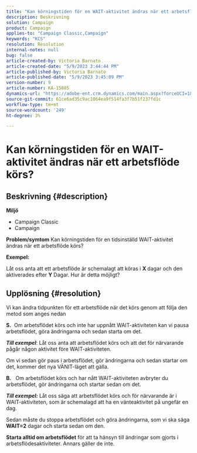 ```yaml
---
title: "Kan körningstiden för en WAIT-aktivitet ändras när ett arbetsflöde körs?"
description: Beskrivning
solution: Campaign
product: Campaign
applies-to: "Campaign Classic,Campaign"
keywords: "KCS"
resolution: Resolution
internal-notes: null
bug: false
article-created-by: Victoria Barnato
article-created-date: "5/9/2023 3:44:44 PM"
article-published-by: Victoria Barnato
article-published-date: "5/9/2023 3:45:09 PM"
version-number: 9
article-number: KA-15085
dynamics-url: "https://adobe-ent.crm.dynamics.com/main.aspx?forceUCI=1&pagetype=entityrecord&etn=knowledgearticle&id=86dea067-80ee-ed11-8849-6045bd0065b6"
source-git-commit: 61ce6ad35c9ac1064ea9f514fa3f7b51f237fd1c
workflow-type: tm+mt
source-wordcount: '249'
ht-degree: 3%

---
```


# Kan körningstiden för en WAIT-aktivitet ändras när ett arbetsflöde körs?

## Beskrivning {#description}

<b>Miljö</b>
- Campaign Classic
- Campaign


<b>Problem/symtom</b>
Kan körningstiden för en tidsinställd WAIT-aktivitet ändras när ett arbetsflöde körs?

<b>Exempel:</b>

Låt oss anta att ett arbetsflöde är schemalagt att köras i <b>X </b>dagar och den aktiverades efter <b>Y</b> Dagar. Hur är detta möjligt?




## Upplösning {#resolution}


Vi kan ändra tidpunkten för ett arbetsflöde när det körs genom att följa den metod som anges nedan

<b>S.</b>  Om arbetsflödet körs och inte har uppnått WAIT-aktiviteten kan vi pausa arbetsflödet, göra ändringarna och sedan starta om det.

<b>*Till exempel</b>*: Låt oss anta att arbetsflödet körs och att det för närvarande pågår någon aktivitet före WAIT-aktiviteten.

Om vi sedan gör paus i arbetsflödet, gör ändringarna och sedan startar om det, kommer det nya VÄNIT-läget att gälla.

<b>B.</b>   Om arbetsflödet körs och har nått WAIT-aktiviteten avbryter du arbetsflödet, gör ändringarna och startar sedan om det.

<b>*Till exempel:</b>* Låt oss säga att arbetsflödet körs och för närvarande är i WAIT-aktiviteten, som är schemalagd att ha en vänteaktivitet på ungefär en dag.

Sedan måste du stoppa arbetsflödet och göra ändringarna, som vi ska säga <b>WAIT=2</b> dagar och starta sedan om den.

<b>Starta alltid om arbetsflödet</b> för att ta hänsyn till ändringar som gjorts i arbetsflödesaktiviteter. Annars gäller de inte.
